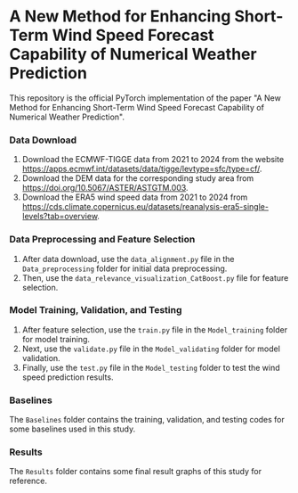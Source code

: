 # A New Method for Enhancing Short-Term Wind Speed Forecast Capability of Numerical Weather Prediction

This repository is the official PyTorch implementation of the paper "A New Method for Enhancing Short-Term Wind Speed Forecast Capability of Numerical Weather Prediction".

### Data Download
1. Download the ECMWF-TIGGE data from 2021 to 2024 from the website https://apps.ecmwf.int/datasets/data/tigge/levtype=sfc/type=cf/.
2. Download the DEM data for the corresponding study area from https://doi.org/10.5067/ASTER/ASTGTM.003.
3. Download the ERA5 wind speed data from 2021 to 2024 from https://cds.climate.copernicus.eu/datasets/reanalysis-era5-single-levels?tab=overview.

### Data Preprocessing and Feature Selection
1. After data download, use the `data_alignment.py` file in the `Data_preprocessing` folder for initial data preprocessing.
2. Then, use the `data_relevance_visualization_CatBoost.py` file for feature selection.

### Model Training, Validation, and Testing
1. After feature selection, use the `train.py` file in the `Model_training` folder for model training.
2. Next, use the `validate.py` file in the `Model_validating` folder for model validation.
3. Finally, use the `test.py` file in the `Model_testing` folder to test the wind speed prediction results.

### Baselines
The `Baselines` folder contains the training, validation, and testing codes for some baselines used in this study.

### Results
The `Results` folder contains some final result graphs of this study for reference. 
